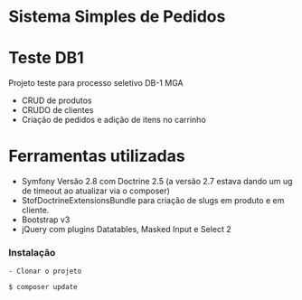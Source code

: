 Sistema Simples de Pedidos
======

# Teste DB1

Projeto teste para processo seletivo DB-1 MGA
  - CRUD de produtos
  - CRUDO de clientes
  - Criação de pedidos e adição de itens no carrinho

# Ferramentas utilizadas

  - Symfony Versão 2.8 com Doctrine 2.5 (a versão 2.7 estava dando um ug de timeout ao atualizar via o composer)
  - StofDoctrineExtensionsBundle para criação de slugs em produto e em cliente.
  - Bootstrap v3
  - jQuery com plugins Datatables, Masked Input e Select 2
  



### Instalação

    - Clonar o projeto
```sh
$ composer update
```
